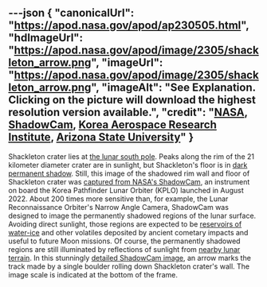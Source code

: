 ---json
{
  "canonicalUrl": "https://apod.nasa.gov/apod/ap230505.html",
  "hdImageUrl": "https://apod.nasa.gov/apod/image/2305/shackleton_arrow.png",
  "imageUrl": "https://apod.nasa.gov/apod/image/2305/shackleton_arrow.png",
  "imageAlt": "See Explanation. Clicking on the picture will download the highest resolution version available.",
  "credit": "[NASA](https://www.nasa.gov/), [ShadowCam](https://www.shadowcam.asu.edu/), [Korea Aerospace Research Institute](https://www.kari.re.kr/eng/sub03_07_01.do), [Arizona State University](https://sese.asu.edu/)"
}
---

Shackleton crater lies at [the lunar south pole](http://lroc.sese.asu.edu/posts/237). Peaks along the rim of the 21 kilometer diameter crater are in sunlight, but Shackleton's floor is in [dark permanent shadow](https://apod.nasa.gov/apod/ap110423.html). Still, this image of the shadowed rim wall and floor of Shackleton crater was [captured from NASA's ShadowCam](https://www.nasa.gov/feature/nasa-s-shadowcam-images-lunar-south-pole-region), an instrument on board the Korea Pathfinder Lunar Orbiter (KPLO) launched in August 2022. About 200 times more sensitive than, for example, the Lunar Reconnaissance Orbiter's Narrow Angle Camera, ShadowCam was designed to image the permanently shadowed regions of the lunar surface. Avoiding direct sunlight, those regions are expected to be [reservoirs of water-ice](https://apod.nasa.gov/apod/ap101025.html) and other volatiles deposited by ancient cometary impacts and useful to future Moon missions. Of course, the permanently shadowed regions are still illuminated by reflections of sunlight from [nearby lunar terrain](http://lroc.sese.asu.edu/posts/1247). In this stunningly [detailed ShadowCam image](https://www.shadowcam.asu.edu/images/1284), an arrow marks the track made by a single boulder rolling down Shackleton crater's wall. The image scale is indicated at the bottom of the frame.
